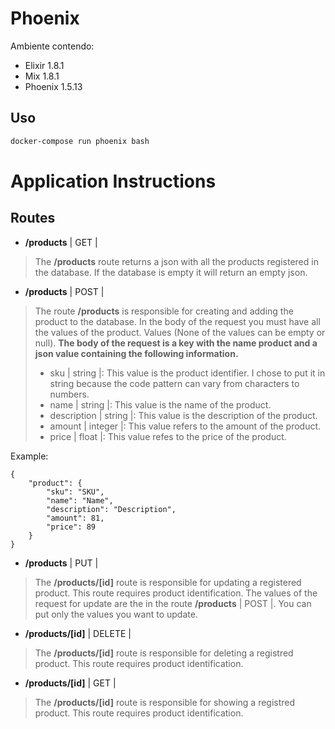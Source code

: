 # Phoenix

Ambiente contendo:
- Elixir 1.8.1
- Mix 1.8.1
- Phoenix 1.5.13

## Uso

```bash
docker-compose run phoenix bash
```

# Application Instructions

## Routes

- **/products**  | GET |
> The **/products** route returns a json with all the products registered in the database. If the database is empty it will return an empty json.


- **/products**  | POST |
> The route **/products** is responsible for creating and adding the product to the database. In the body of the request you must have all the values of the product.
> Values (None of the values can be empty or null). **The body of the request is a key with the name product and a json value containing the following information.**
> - sku | string |: This value is the product identifier. I chose to put it in string because the code pattern can vary from characters to numbers.
> - name | string |: This value is the name of the product.
> - description | string |: This value is the description of the product.
> - amount | integer |: This value refers to the amount of the product.
> - price | float |: This value refes to the price of the product.

Example:
```
{
	"product": {
		"sku": "SKU",
		"name": "Name",
		"description": "Description",
		"amount": 81,
		"price": 89
	}
}
```

- **/products** | PUT |
> The **/products/[id]** route is responsible for updating a registered product. This route requires product identification.
> The values of the request for update are the in the route **/products** | POST |. You can put only the values you want to update.

- **/products/[id]** | DELETE |
> The **/products/[id]** route is responsible for deleting a registred product. This route requires product identification.

- **/products/[id]** | GET |
> The **/products/[id]** route is responsible for showing a registred product. This route requires product identification.

